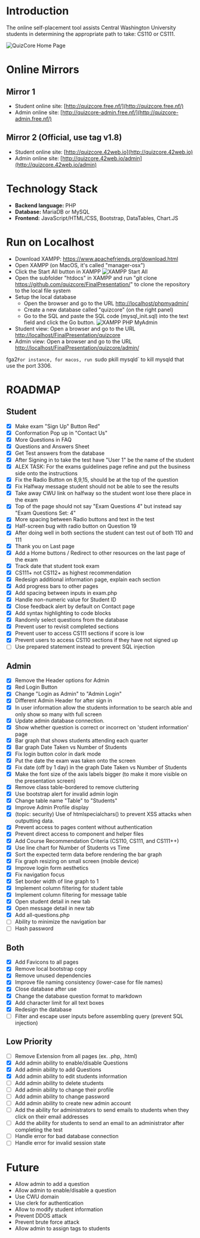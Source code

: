 # Introduction

The online self-placement tool assists Central Washington University students in determining the appropriate path to take: CS110 or CS111.

![QuizCore Home Page](./doc/img/home-page.png)

# Online Mirrors

## Mirror 1

* Student online site: [http://quizcore.free.nf/](http://quizcore.free.nf/)
* Admin online site: [http://quizcore-admin.free.nf/](http://quizcore-admin.free.nf/)

## Mirror 2 (Official, use tag v1.8)

* Student online site: [http://quizcore.42web.io](http://quizcore.42web.io)
* Admin online site: [http://quizcore.42web.io/admin](http://quizcore.42web.io/admin)

# Technology Stack

* **Backend language:** PHP
* **Database:** MariaDB or MySQL
* **Frontend:** JavaScript/HTML/CSS, Bootstrap, DataTables, Chart.JS

# Run on Localhost

* Download XAMPP: https://www.apachefriends.org/download.html
* Open XAMPP (on MacOS, it's called "manager-osx")
* Click the Start All button in XAMPP
![XAMPP Start All](./doc/img/xampp-start-all.png)
* Open the subfolder "htdocs" in XAMPP and run "git clone https://github.com/quizcore/FinalPresentation/" to clone the repository to the local file system
* Setup the local database
  * Open the browser and go to the URL [http://localhost/phpmyadmin/](http://localhost/phpmyadmin/)
  * Create a new database called "quizcore" (on the right panel)
  * Go to the SQL and paste the SQL code (mysql_init.sql) into the text field and click the Go button.
![XAMPP PHP MyAdmin](./doc/img/xampp-mysql.png)
* Student view: Open a browser and go to the URL [http://localhost/FinalPresentation/quizcore](http://localhost/FinalPresentation/quizcore)
* Admin view: Open a browser and go to the URL [http://localhost/FinalPresentation/quizcore/admin/](http://localhost/FinalPresentation/quizcore/admin/)

fga2`For instance, for macos, run `sudo pkill mysqld` to kill mysqld that use the port 3306.

# ROADMAP

## Student

* [X] Make exam "Sign Up" Button Red"
* [X] Conformation Pop up in "Contact Us"
* [X] More Questions in FAQ
* [X] Questions and Answers Sheet
* [X] Get Test answers from the database
* [x] After Signing in to take the test have "User 1" be the name of the student
* [X] ALEX TASK: For the exams guidelines page refine and put the business side onto the instructions
* [x] Fix the Radio Button on 8,9,15, should be at the top of the question
* [x] Fix Halfway message student should not be able to see the results
* [x] Take away CWU link on halfway so the student wont lose there place in the exam
* [X] Top of the page should not say "Exam Questions 4" but instead say "Exam Questions Set: 4"
* [x] More spacing between Radio buttons and text in the test
* [X] Half-screen bug with radio button on Question 19
* [x] After doing well in both sections the student can test out of both 110 and 111
* [x] Thank you on Last page
* [X] Add a Home buttons / Redirect to other resources on the last page of the exam
* [X] Track date that student took exam
* [X] CS111+ not CS112+ as highest recommendation
* [X] Redesign additional information page, explain each section
* [X] Add progress bars to other pages
* [x] Add spacing between inputs in exam.php
* [x] Handle non-numeric value for Student ID
* [x] Close feedback alert by default on Contact page
* [x] Add syntax highlighting to code blocks
* [x] Randomly select questions from the database
* [x] Prevent user to revisit completed sections
* [x] Prevent user to access CS111 sections if score is low
* [x] Prevent users to access CS110 sections if they have not signed up
* [ ] Use prepared statement instead to prevent SQL injection

## Admin

* [x] Remove the Header options for Admin
* [X] Red Login Button
* [x] Change "Login as Admin" to "Admin Login"
* [x] Different Admin Header for after sign in
* [X] In user information allow the students information to be search able and only show so many with full screen
* [X] Update admin database connection.
* [x] Show whether question is correct or incorrect on 'student information' page
* [x] Bar graph that shows students attending each quarter
* [x] Bar graph Date Taken vs Number of Students
* [x] Fix login button color in dark mode
* [x] Put the date the exam was taken onto the screen
* [x] Fix date (off by  1 day) in the graph Date Taken vs Number of Students
* [x] Make the font size of the axis labels bigger (to make it more visible on the presentation screen)
* [x] Remove class table-bordered to remove cluttering
* [x] Use bootstrap alert for invalid admin login
* [x] Change table name "Table" to "Students"
* [x] Improve Admin Profile display
* [x] (topic: security) Use of htmlspecialchars() to prevent XSS attacks when outputting data.
* [x] Prevent access to pages content without authentication
* [x] Prevent direct access to component and helper files
* [x] Add Course Recommendation Criteria (CS110, CS111, and CS111++)
* [x] Use line chart for Number of Students vs Time
* [x] Sort the expected term data before rendering the bar graph
* [x] Fix graph resizing on small screen (mobile device)
* [x] Improve login form aesthetics
* [x] Fix navigation focus
* [x] Set border width of line graph to 1
* [x] Implement column filtering for student table
* [x] Implement column filtering for message table
* [x] Open student detail in new tab
* [x] Open message detail in new tab
* [X] Add all-questions.php
* [ ] Ability to minimize the navigation bar
* [ ] Hash password

## Both

* [X] Add Favicons to all pages
* [x] Remove local bootstrap copy
* [x] Remove unused dependencies
* [x] Improve file naming consistency (lower-case for file names)
* [x] Close database after use
* [x] Change the database question format to markdown
* [x] Add character limit for all text boxes
* [x] Redesign the database
* [ ] Filter and escape user inputs before assembling query (prevent SQL injection)

## Low Priority

* [ ] Remove Extension from all pages (ex. .php, .html)
* [X] Add admin ability to enable/disable Questions
* [X] Add admin ability to add Questions
* [X] Add admin ability to edit students information
* [ ] Add admin ability to delete students
* [ ] Add admin ability to change their profile
* [ ] Add admin ability to change password
* [ ] Add admin ability to create new admin account
* [ ] Add the ability for administrators to send emails to students when they click on their email addresses
* [ ] Add the ability for students to send an email to an administrator after completing the test
* [ ] Handle error for bad database connection
* [ ] Handle error for invalid session state

# Future

* Allow admin to add a question
* Allow admin to enable/disable a question
* Use CWU domain
* Use clerk for authentication
* Allow to modify student information
* Prevent DDOS attack
* Prevent brute force attack
* Allow admin to assign tags to students 
